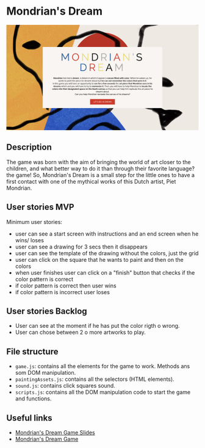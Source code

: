 # Mondrian's Dream

<!-- When you finish, add a nice screenshot of your game -->
<!--[<img src="./img/page.png">]()-->
![](/img/Mondrians-Game-Start-Page.png)

## Description

The game was born with the aim of bringing the world of art closer to the children, and what better way to do it than through their favorite language? the game! So, Mondrian's Dream is a small step for the little ones to have a first contact with one of the mythical works of this Dutch artist, Piet Mondrian.

## User stories MVP

Minimum user stories:

- user can see a start screen with instructions and an end screen when he wins/ loses
- user can see a drawing for 3 secs then it disappears
- user can see the template of the drawing without the colors, just the grid
- user can click on the square that he wants to paint and then on the colors
- when user finishes user can click on a "finish" button that checks if the color pattern is correct
- if color pattern is correct then user wins
- if color pattern is incorrect user loses

## User stories Backlog

- User can see at the moment if he has put the color rigth o wrong.
- User can chose between 2 o more artworks to play.

## File structure

- <code>game.js</code>: contains all the elements for the game to work. Methods ans som DOM manipulation.
- <code>paintingAssets.js</code>: contains all the selectors (HTML elements).
- <code>sound.js</code>: contains click squares sound.
- <code>scripts.js</code>: contains all the DOM manipulation code to start the game and functions.

## Useful links

<!-- When you finish, add these links and commit -->

- [Mondrian's Dream Game Slides](https://slides.com/paulabertolinros/palette/fullscreen)
- [Mondrian's Dream Game](https://paubertolinros.github.io/mondrians-dream/)
